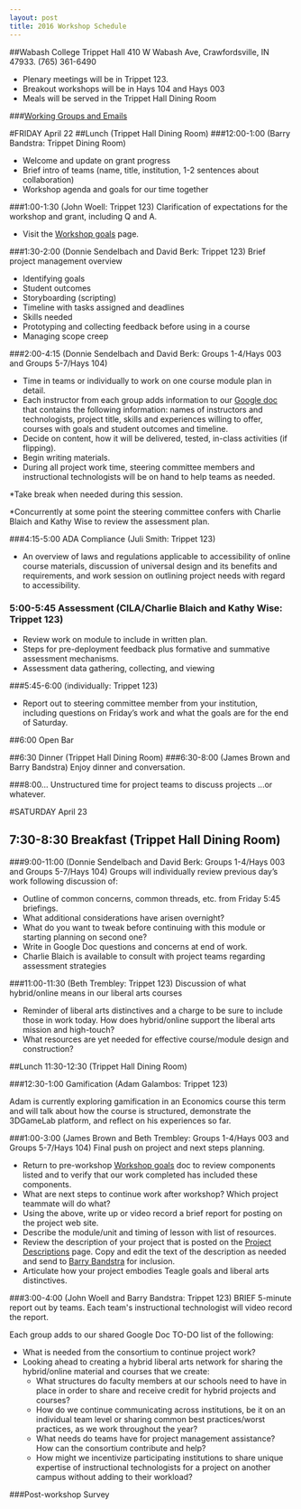 ```yaml
---
layout: post
title: 2016 Workshop Schedule
---
```

##Wabash College Trippet Hall
410 W Wabash Ave, Crawfordsville, IN 47933. (765) 361-6490

- Plenary meetings will be in Trippet 123.
- Breakout workshops will be in Hays 104 and Hays 003
- Meals will be served in the Trippet Hall Dining Room

###[Working Groups and Emails](http://hybridliberalarts.org/2016/04/02/working-groups-and-emails/)

#FRIDAY April 22
##Lunch (Trippet Hall Dining Room)
###12:00-1:00 (Barry Bandstra: Trippet Dining Room)
- Welcome and update on grant progress
- Brief intro of teams (name, title, institution, 1-2 sentences about collaboration)
- Workshop agenda and goals for our time together

###1:00-1:30 (John Woell: Trippet 123)
Clarification of expectations for the workshop and grant, including Q and A. 

- Visit the [Workshop goals](http://hybridliberalarts.org/2016/04/05/workshop-goals/) page.

###1:30-2:00 (Donnie Sendelbach and David Berk: Trippet 123)
Brief project management overview

- Identifying goals
- Student outcomes
- Storyboarding (scripting)
- Timeline with tasks assigned and deadlines
- Skills needed
- Prototyping and collecting feedback before using in a course
- Managing scope creep

###2:00-4:15 (Donnie Sendelbach and David Berk: Groups 1-4/Hays 003 and Groups 5-7/Hays 104)
- Time in teams or individually to work on one course module plan in detail.
- Each instructor from each group adds information to our [Google doc](https://docs.google.com/forms/d/1idx1KvIAKbS1TlfKy_DIdzrwJzUIHMEMlMXij7HL_P0/viewform) that contains the following information: names of instructors and technologists, project title, skills and experiences willing to offer, courses with goals and student outcomes and timeline.
- Decide on content, how it will be delivered, tested, in-class activities (if flipping). 
- Begin writing materials.
- During all project work time, steering committee members and instructional technologists will be on hand to help teams as needed.

*Take break when needed during this session.

*Concurrently at some point the steering committee confers with Charlie Blaich and Kathy Wise to review the assessment plan.

###4:15-5:00 ADA Compliance (Juli Smith: Trippet 123)
- An overview of laws and regulations applicable to accessibility of online course materials, discussion of universal design and its benefits and requirements, and work session on outlining project needs with regard to accessibility.

### 5:00-5:45 Assessment (CILA/Charlie Blaich and Kathy Wise: Trippet 123)
- Review work on module to include in written plan.
- Steps for pre-deployment feedback plus formative and summative assessment mechanisms.
- Assessment data gathering, collecting, and viewing

###5:45-6:00 (individually: Trippet 123)
- Report out to steering committee member from your institution, including questions on Friday’s work and what the goals are for the end of Saturday.

##6:00 Open Bar

##6:30 Dinner (Trippet Hall Dining Room)
###6:30-8:00 (James Brown and Barry Bandstra)
Enjoy dinner and conversation.

###8:00...
Unstructured time for project teams to discuss projects ...or whatever.


#SATURDAY April 23
## 7:30-8:30 Breakfast (Trippet Hall Dining Room)

###9:00-11:00 (Donnie Sendelbach and David Berk: Groups 1-4/Hays 003 and Groups 5-7/Hays 104)
Groups will individually review previous day’s work following discussion of:

- Outline of common concerns, common threads, etc. from Friday 5:45 briefings.
- What additional considerations have arisen overnight? 
- What do you want to tweak before continuing with this module or starting planning on second one?
- Write in Google Doc questions and concerns at end of work.
- Charlie Blaich is available to consult with project teams regarding assessment strategies

###11:00-11:30 (Beth Trembley: Trippet 123)
Discussion of what hybrid/online means in our liberal arts courses

- Reminder of liberal arts distinctives and a charge to be sure to include those in work today. How does hybrid/online support the liberal arts mission and high-touch?
- What resources are yet needed for effective course/module design and construction?

##Lunch 11:30-12:30 (Trippet Hall Dining Room)

###12:30-1:00 Gamification (Adam Galambos: Trippet 123)

Adam is currently exploring gamification in an Economics course this term and will talk about how the course is structured, demonstrate the 3DGameLab platform, and reflect on his experiences so far.

###1:00-3:00 (James Brown and Beth Trembley: Groups 1-4/Hays 003 and Groups 5-7/Hays 104)
Final push on project and next steps planning.

 - Return to pre-workshop [Workshop goals](http://hybridliberalarts.org/2016/04/05/workshop-goals/) doc to review components listed and to verify that our work completed has included these components.
 - What are next steps to continue work after workshop? Which project teammate will do what?
 - Using the above, write up or video record a brief report for posting on the project web site.
 - Describe the module/unit and timing of lesson with list of resources.
 - Review the description of your project that is posted on the [Project Descriptions](http://hybridliberalarts.org/2016/04/01/hybrid-projects/) page. Copy and edit the text of the description as needed and send to [Barry Bandstra](<mailto:bandstra@hope.edu>) for inclusion.
 - Articulate how your project embodies Teagle goals and liberal arts distinctives.

###3:00-4:00 (John Woell and Barry Bandstra: Trippet 123)
BRIEF 5-minute report out by teams. Each team's instructional technologist will video record the report.

Each group adds to our shared Google Doc TO-DO list of the following:

 - What is needed from the consortium to continue project work?
 - Looking ahead to creating a hybrid liberal arts network for sharing the hybrid/online material and courses that we create:
	- What structures do faculty members at our schools need to have in place in order to share and receive credit for hybrid projects and courses?
	- How do we continue communicating across institutions, be it on an individual team level or sharing common best practices/worst practices, as we work throughout the year?
	- What needs do teams have for project management assistance?  How can the consortium contribute and help?
	- How might we incentivize participating institutions to share unique expertise of instructional technologists for a project on another campus without adding to their workload?

###Post-workshop Survey

